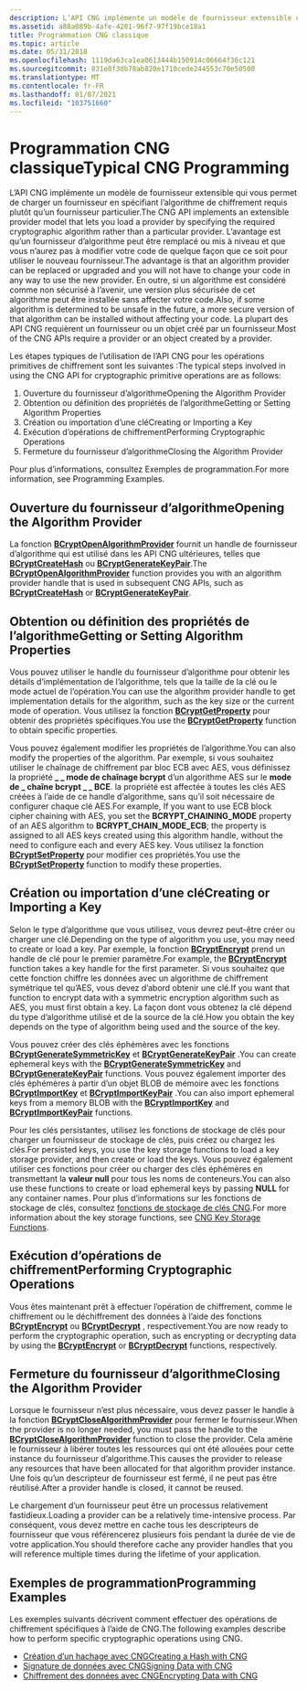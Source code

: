 ```yaml
---
description: L’API CNG implémente un modèle de fournisseur extensible qui vous permet de charger un fournisseur en spécifiant l’algorithme de chiffrement requis plutôt qu’un fournisseur particulier.
ms.assetid: a88a089b-4afe-4201-96f7-97f19bce18a1
title: Programmation CNG classique
ms.topic: article
ms.date: 05/31/2018
ms.openlocfilehash: 1119da63ca1ea0613444b150914c06664f36c121
ms.sourcegitcommit: 831e8f3db78ab820e1710cede244553c70e50500
ms.translationtype: MT
ms.contentlocale: fr-FR
ms.lasthandoff: 01/07/2021
ms.locfileid: "103751660"
---
```

# <a name="typical-cng-programming"></a><span data-ttu-id="023e4-103">Programmation CNG classique</span><span class="sxs-lookup"><span data-stu-id="023e4-103">Typical CNG Programming</span></span>

<span data-ttu-id="023e4-104">L’API CNG implémente un modèle de fournisseur extensible qui vous permet de charger un fournisseur en spécifiant l’algorithme de chiffrement requis plutôt qu’un fournisseur particulier.</span><span class="sxs-lookup"><span data-stu-id="023e4-104">The CNG API implements an extensible provider model that lets you load a provider by specifying the required cryptographic algorithm rather than a particular provider.</span></span> <span data-ttu-id="023e4-105">L’avantage est qu’un fournisseur d’algorithme peut être remplacé ou mis à niveau et que vous n’aurez pas à modifier votre code de quelque façon que ce soit pour utiliser le nouveau fournisseur.</span><span class="sxs-lookup"><span data-stu-id="023e4-105">The advantage is that an algorithm provider can be replaced or upgraded and you will not have to change your code in any way to use the new provider.</span></span> <span data-ttu-id="023e4-106">En outre, si un algorithme est considéré comme non sécurisé à l’avenir, une version plus sécurisée de cet algorithme peut être installée sans affecter votre code.</span><span class="sxs-lookup"><span data-stu-id="023e4-106">Also, if some algorithm is determined to be unsafe in the future, a more secure version of that algorithm can be installed without affecting your code.</span></span> <span data-ttu-id="023e4-107">La plupart des API CNG requièrent un fournisseur ou un objet créé par un fournisseur.</span><span class="sxs-lookup"><span data-stu-id="023e4-107">Most of the CNG APIs require a provider or an object created by a provider.</span></span>

<span data-ttu-id="023e4-108">Les étapes typiques de l’utilisation de l’API CNG pour les opérations primitives de chiffrement sont les suivantes :</span><span class="sxs-lookup"><span data-stu-id="023e4-108">The typical steps involved in using the CNG API for cryptographic primitive operations are as follows:</span></span>

1.  <span data-ttu-id="023e4-109">Ouverture du fournisseur d’algorithme</span><span class="sxs-lookup"><span data-stu-id="023e4-109">Opening the Algorithm Provider</span></span>
2.  <span data-ttu-id="023e4-110">Obtention ou définition des propriétés de l’algorithme</span><span class="sxs-lookup"><span data-stu-id="023e4-110">Getting or Setting Algorithm Properties</span></span>
3.  <span data-ttu-id="023e4-111">Création ou importation d’une clé</span><span class="sxs-lookup"><span data-stu-id="023e4-111">Creating or Importing a Key</span></span>
4.  <span data-ttu-id="023e4-112">Exécution d’opérations de chiffrement</span><span class="sxs-lookup"><span data-stu-id="023e4-112">Performing Cryptographic Operations</span></span>
5.  <span data-ttu-id="023e4-113">Fermeture du fournisseur d’algorithme</span><span class="sxs-lookup"><span data-stu-id="023e4-113">Closing the Algorithm Provider</span></span>

<span data-ttu-id="023e4-114">Pour plus d’informations, consultez Exemples de programmation.</span><span class="sxs-lookup"><span data-stu-id="023e4-114">For more information, see Programming Examples.</span></span>

## <a name="opening-the-algorithm-provider"></a><span data-ttu-id="023e4-115">Ouverture du fournisseur d’algorithme</span><span class="sxs-lookup"><span data-stu-id="023e4-115">Opening the Algorithm Provider</span></span>

<span data-ttu-id="023e4-116">La fonction [**BCryptOpenAlgorithmProvider**](/windows/desktop/api/Bcrypt/nf-bcrypt-bcryptopenalgorithmprovider) fournit un handle de fournisseur d’algorithme qui est utilisé dans les API CNG ultérieures, telles que [**BCryptCreateHash**](/windows/desktop/api/Bcrypt/nf-bcrypt-bcryptcreatehash) ou [**BCryptGenerateKeyPair**](/windows/desktop/api/Bcrypt/nf-bcrypt-bcryptgeneratekeypair).</span><span class="sxs-lookup"><span data-stu-id="023e4-116">The [**BCryptOpenAlgorithmProvider**](/windows/desktop/api/Bcrypt/nf-bcrypt-bcryptopenalgorithmprovider) function provides you with an algorithm provider handle that is used in subsequent CNG APIs, such as [**BCryptCreateHash**](/windows/desktop/api/Bcrypt/nf-bcrypt-bcryptcreatehash) or [**BCryptGenerateKeyPair**](/windows/desktop/api/Bcrypt/nf-bcrypt-bcryptgeneratekeypair).</span></span>

## <a name="getting-or-setting-algorithm-properties"></a><span data-ttu-id="023e4-117">Obtention ou définition des propriétés de l’algorithme</span><span class="sxs-lookup"><span data-stu-id="023e4-117">Getting or Setting Algorithm Properties</span></span>

<span data-ttu-id="023e4-118">Vous pouvez utiliser le handle du fournisseur d’algorithme pour obtenir les détails d’implémentation de l’algorithme, tels que la taille de la clé ou le mode actuel de l’opération.</span><span class="sxs-lookup"><span data-stu-id="023e4-118">You can use the algorithm provider handle to get implementation details for the algorithm, such as the key size or the current mode of operation.</span></span> <span data-ttu-id="023e4-119">Vous utilisez la fonction [**BCryptGetProperty**](/windows/desktop/api/Bcrypt/nf-bcrypt-bcryptgetproperty) pour obtenir des propriétés spécifiques.</span><span class="sxs-lookup"><span data-stu-id="023e4-119">You use the [**BCryptGetProperty**](/windows/desktop/api/Bcrypt/nf-bcrypt-bcryptgetproperty) function to obtain specific properties.</span></span>

<span data-ttu-id="023e4-120">Vous pouvez également modifier les propriétés de l’algorithme.</span><span class="sxs-lookup"><span data-stu-id="023e4-120">You can also modify the properties of the algorithm.</span></span> <span data-ttu-id="023e4-121">Par exemple, si vous souhaitez utiliser le chaînage de chiffrement par bloc ECB avec AES, vous définissez la propriété **\_ \_ mode de chaînage bcrypt** d’un algorithme AES sur le **mode de \_ chaîne bcrypt \_ \_ BCE**. la propriété est affectée à toutes les clés AES créées à l’aide de ce handle d’algorithme, sans qu’il soit nécessaire de configurer chaque clé AES.</span><span class="sxs-lookup"><span data-stu-id="023e4-121">For example, If you want to use ECB block cipher chaining with AES, you set the **BCRYPT\_CHAINING\_MODE** property of an AES algorithm to **BCRYPT\_CHAIN\_MODE\_ECB**; the property is assigned to all AES keys created using this algorithm handle, without the need to configure each and every AES key.</span></span> <span data-ttu-id="023e4-122">Vous utilisez la fonction [**BCryptSetProperty**](/windows/desktop/api/Bcrypt/nf-bcrypt-bcryptsetproperty) pour modifier ces propriétés.</span><span class="sxs-lookup"><span data-stu-id="023e4-122">You use the [**BCryptSetProperty**](/windows/desktop/api/Bcrypt/nf-bcrypt-bcryptsetproperty) function to modify these properties.</span></span>

## <a name="creating-or-importing-a-key"></a><span data-ttu-id="023e4-123">Création ou importation d’une clé</span><span class="sxs-lookup"><span data-stu-id="023e4-123">Creating or Importing a Key</span></span>

<span data-ttu-id="023e4-124">Selon le type d’algorithme que vous utilisez, vous devrez peut-être créer ou charger une clé.</span><span class="sxs-lookup"><span data-stu-id="023e4-124">Depending on the type of algorithm you use, you may need to create or load a key.</span></span> <span data-ttu-id="023e4-125">Par exemple, la fonction [**BCryptEncrypt**](/windows/desktop/api/Bcrypt/nf-bcrypt-bcryptencrypt) prend un handle de clé pour le premier paramètre.</span><span class="sxs-lookup"><span data-stu-id="023e4-125">For example, the [**BCryptEncrypt**](/windows/desktop/api/Bcrypt/nf-bcrypt-bcryptencrypt) function takes a key handle for the first parameter.</span></span> <span data-ttu-id="023e4-126">Si vous souhaitez que cette fonction chiffre les données avec un algorithme de chiffrement symétrique tel qu’AES, vous devez d’abord obtenir une clé.</span><span class="sxs-lookup"><span data-stu-id="023e4-126">If you want that function to encrypt data with a symmetric encryption algorithm such as AES, you must first obtain a key.</span></span> <span data-ttu-id="023e4-127">La façon dont vous obtenez la clé dépend du type d’algorithme utilisé et de la source de la clé.</span><span class="sxs-lookup"><span data-stu-id="023e4-127">How you obtain the key depends on the type of algorithm being used and the source of the key.</span></span>

<span data-ttu-id="023e4-128">Vous pouvez créer des clés éphémères avec les fonctions [**BCryptGenerateSymmetricKey**](/windows/desktop/api/Bcrypt/nf-bcrypt-bcryptgeneratesymmetrickey) et [**BCryptGenerateKeyPair**](/windows/desktop/api/Bcrypt/nf-bcrypt-bcryptgeneratekeypair) .</span><span class="sxs-lookup"><span data-stu-id="023e4-128">You can create ephemeral keys with the [**BCryptGenerateSymmetricKey**](/windows/desktop/api/Bcrypt/nf-bcrypt-bcryptgeneratesymmetrickey) and [**BCryptGenerateKeyPair**](/windows/desktop/api/Bcrypt/nf-bcrypt-bcryptgeneratekeypair) functions.</span></span> <span data-ttu-id="023e4-129">Vous pouvez également importer des clés éphémères à partir d’un objet BLOB de mémoire avec les fonctions [**BCryptImportKey**](/windows/desktop/api/Bcrypt/nf-bcrypt-bcryptimportkey) et [**BCryptImportKeyPair**](/windows/desktop/api/Bcrypt/nf-bcrypt-bcryptimportkeypair) .</span><span class="sxs-lookup"><span data-stu-id="023e4-129">You can also import ephemeral keys from a memory BLOB with the [**BCryptImportKey**](/windows/desktop/api/Bcrypt/nf-bcrypt-bcryptimportkey) and [**BCryptImportKeyPair**](/windows/desktop/api/Bcrypt/nf-bcrypt-bcryptimportkeypair) functions.</span></span>

<span data-ttu-id="023e4-130">Pour les clés persistantes, utilisez les fonctions de stockage de clés pour charger un fournisseur de stockage de clés, puis créez ou chargez les clés.</span><span class="sxs-lookup"><span data-stu-id="023e4-130">For persisted keys, you use the key storage functions to load a key storage provider, and then create or load the keys.</span></span> <span data-ttu-id="023e4-131">Vous pouvez également utiliser ces fonctions pour créer ou charger des clés éphémères en transmettant la **valeur null** pour tous les noms de conteneurs.</span><span class="sxs-lookup"><span data-stu-id="023e4-131">You can also use these functions to create or load ephemeral keys by passing **NULL** for any container names.</span></span> <span data-ttu-id="023e4-132">Pour plus d’informations sur les fonctions de stockage de clés, consultez [fonctions de stockage de clés CNG](cng-key-storage-functions.md).</span><span class="sxs-lookup"><span data-stu-id="023e4-132">For more information about the key storage functions, see [CNG Key Storage Functions](cng-key-storage-functions.md).</span></span>

## <a name="performing-cryptographic-operations"></a><span data-ttu-id="023e4-133">Exécution d’opérations de chiffrement</span><span class="sxs-lookup"><span data-stu-id="023e4-133">Performing Cryptographic Operations</span></span>

<span data-ttu-id="023e4-134">Vous êtes maintenant prêt à effectuer l’opération de chiffrement, comme le chiffrement ou le déchiffrement des données à l’aide des fonctions [**BCryptEncrypt**](/windows/desktop/api/Bcrypt/nf-bcrypt-bcryptencrypt) ou [**BCryptDecrypt**](/windows/desktop/api/Bcrypt/nf-bcrypt-bcryptdecrypt) , respectivement.</span><span class="sxs-lookup"><span data-stu-id="023e4-134">You are now ready to perform the cryptographic operation, such as encrypting or decrypting data by using the [**BCryptEncrypt**](/windows/desktop/api/Bcrypt/nf-bcrypt-bcryptencrypt) or [**BCryptDecrypt**](/windows/desktop/api/Bcrypt/nf-bcrypt-bcryptdecrypt) functions, respectively.</span></span>

## <a name="closing-the-algorithm-provider"></a><span data-ttu-id="023e4-135">Fermeture du fournisseur d’algorithme</span><span class="sxs-lookup"><span data-stu-id="023e4-135">Closing the Algorithm Provider</span></span>

<span data-ttu-id="023e4-136">Lorsque le fournisseur n’est plus nécessaire, vous devez passer le handle à la fonction [**BCryptCloseAlgorithmProvider**](/windows/desktop/api/Bcrypt/nf-bcrypt-bcryptclosealgorithmprovider) pour fermer le fournisseur.</span><span class="sxs-lookup"><span data-stu-id="023e4-136">When the provider is no longer needed, you must pass the handle to the [**BCryptCloseAlgorithmProvider**](/windows/desktop/api/Bcrypt/nf-bcrypt-bcryptclosealgorithmprovider) function to close the provider.</span></span> <span data-ttu-id="023e4-137">Cela amène le fournisseur à libérer toutes les ressources qui ont été allouées pour cette instance du fournisseur d’algorithme.</span><span class="sxs-lookup"><span data-stu-id="023e4-137">This causes the provider to release any resources that have been allocated for that algorithm provider instance.</span></span> <span data-ttu-id="023e4-138">Une fois qu’un descripteur de fournisseur est fermé, il ne peut pas être réutilisé.</span><span class="sxs-lookup"><span data-stu-id="023e4-138">After a provider handle is closed, it cannot be reused.</span></span>

<span data-ttu-id="023e4-139">Le chargement d’un fournisseur peut être un processus relativement fastidieux.</span><span class="sxs-lookup"><span data-stu-id="023e4-139">Loading a provider can be a relatively time-intensive process.</span></span> <span data-ttu-id="023e4-140">Par conséquent, vous devez mettre en cache tous les descripteurs de fournisseur que vous référencerez plusieurs fois pendant la durée de vie de votre application.</span><span class="sxs-lookup"><span data-stu-id="023e4-140">You should therefore cache any provider handles that you will reference multiple times during the lifetime of your application.</span></span>

## <a name="programming-examples"></a><span data-ttu-id="023e4-141">Exemples de programmation</span><span class="sxs-lookup"><span data-stu-id="023e4-141">Programming Examples</span></span>

<span data-ttu-id="023e4-142">Les exemples suivants décrivent comment effectuer des opérations de chiffrement spécifiques à l’aide de CNG.</span><span class="sxs-lookup"><span data-stu-id="023e4-142">The following examples describe how to perform specific cryptographic operations using CNG.</span></span>

-   [<span data-ttu-id="023e4-143">Création d’un hachage avec CNG</span><span class="sxs-lookup"><span data-stu-id="023e4-143">Creating a Hash with CNG</span></span>](creating-a-hash-with-cng.md)
-   [<span data-ttu-id="023e4-144">Signature de données avec CNG</span><span class="sxs-lookup"><span data-stu-id="023e4-144">Signing Data with CNG</span></span>](signing-data-with-cng.md)
-   [<span data-ttu-id="023e4-145">Chiffrement des données avec CNG</span><span class="sxs-lookup"><span data-stu-id="023e4-145">Encrypting Data with CNG</span></span>](encrypting-data-with-cng.md)

 

 



